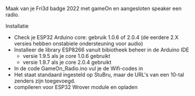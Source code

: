 Maak van je Fri3d badge 2022 met gameOn en aangesloten speaker een radio.

Installatie
- Check je ESP32 Arduino core: gebruik 1.0.6 of 2.0.4 (de eerdere 2.X versies hebben onstabiele ondersteuning voor audio)
- Installeer de library ESP8266 vanuit bibiotheek beheer in de Arduino IDE
	- versie 1.9.5 als je core 1.0.6 gebruikt
	- versie 1.9.7 als je core 2.0.4 gebruikt
- In de code GameOn_Radio.ino vul je de Wifi-codes in
- Het staat standaard ingesteld op StuBru, maar de URL's van een 10-tal zenders zijn toegevoegd.
- compileren voor ESP32 Wrover module en opladen
